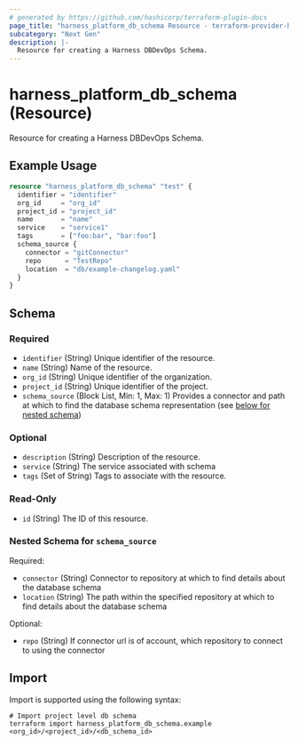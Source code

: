 ```yaml
---
# generated by https://github.com/hashicorp/terraform-plugin-docs
page_title: "harness_platform_db_schema Resource - terraform-provider-harness"
subcategory: "Next Gen"
description: |-
  Resource for creating a Harness DBDevOps Schema.
---
```


# harness_platform_db_schema (Resource)

Resource for creating a Harness DBDevOps Schema.

## Example Usage

```terraform
resource "harness_platform_db_schema" "test" {
  identifier = "identifier"
  org_id     = "org_id"
  project_id = "project_id"
  name       = "name"
  service    = "service1"
  tags       = ["foo:bar", "bar:foo"]
  schema_source {
    connector = "gitConnector"
    repo      = "TestRepo"
    location  = "db/example-changelog.yaml"
  }
}
```

<!-- schema generated by tfplugindocs -->
## Schema

### Required

- `identifier` (String) Unique identifier of the resource.
- `name` (String) Name of the resource.
- `org_id` (String) Unique identifier of the organization.
- `project_id` (String) Unique identifier of the project.
- `schema_source` (Block List, Min: 1, Max: 1) Provides a connector and path at which to find the database schema representation (see [below for nested schema](#nestedblock--schema_source))

### Optional

- `description` (String) Description of the resource.
- `service` (String) The service associated with schema
- `tags` (Set of String) Tags to associate with the resource.

### Read-Only

- `id` (String) The ID of this resource.

<a id="nestedblock--schema_source"></a>
### Nested Schema for `schema_source`

Required:

- `connector` (String) Connector to repository at which to find details about the database schema
- `location` (String) The path within the specified repository at which to find details about the database schema

Optional:

- `repo` (String) If connector url is of account, which repository to connect to using the connector

## Import

Import is supported using the following syntax:

```shell
# Import project level db schema
terraform import harness_platform_db_schema.example <org_id>/<project_id>/<db_schema_id>
```

